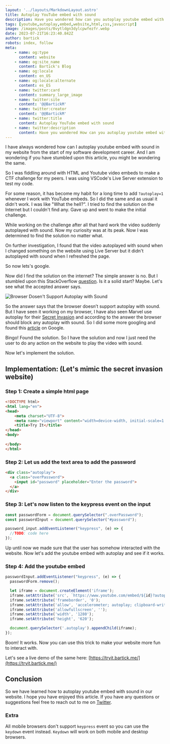 ```yaml
---
layout: '../layouts/MarkdownLayout.astro'
title: Autoplay YouTube embed with sound
description: Have you wondered how can you autoplay youtube embed with sound in your website? I have found a simple way to achieve the same.
tags: [youtube,autoplay,embed,website,html,css,javascript]
image: /images/posts/0vytldgn3dylcpwfezfr.webp
date: 2023-07-21T16:23:40.842Z
author: bartick
robots: index, follow
meta:
    - name: og:type
      content: website
    - name: og:site_name
      content: Bartick's Blog
    - name: og:locale
      content: en_US
    - name: og:locale:alternate
      content: es_ES
    - name: twitter:card
      content: summary_large_image
    - name: twitter:site
      content: '@@BartickM'
    - name: twitter:creator
      content: '@@BartickM'
    - name: twitter:title
      content: Autoplay YouTube embed with sound
    - name: twitter:description
      content: Have you wondered How can you autoplay youtube embed with sound in your website? I have found a simple way to achieve the same.
---
```


I have always wondered how can I autoplay youtube embed with sound in my website from the start of my software development career. And I am wondering if you have stumbled upon this article, you might be wondering the same. 

So I was fiddling around with HTML and Youtube video embeds to make a CTF challenge for my peers. I was using VSCode's Live Server extension to test my code. 

For some reason, it has become my habit for a long time to add `?autoplay=1` whenever I work with YouTube embeds. So I did the same and as usual it didn't work. I was like "What the hell?". I tried to find the solution on the Internet but I couldn't find any. Gave up and went to make the initial challenge. 

While working on the challenge after all that hard work the video suddenly autoplayed with sound. Now my curiosity was at its peak. Now I was determined to find the solution no matter what.

On further investigation, I found that the video autoplayed with sound when I changed something on the website using Live Server but it didn't autoplayed with sound when I refreshed the page.

So now lets's google.

Now did I find the solution on the internet? The simple answer is no. But I stumbled upon this StackOverflow [question](https://stackoverflow.com/questions/73651599/embed-youtube-video-doesnt-autoplay-with-audio). Is it a solid start? Maybe. Let's see what the accepted answer says.

![Browser Dosen't Support Autoplay with Sound](/images/posts/video-autoplay-stackoverflow.png)

So the answer says that the browser doesn’t support autoplay with sound. But I have seen it working on my browser, I have also seen Marvel use autoplay for their [Secret Invasion](https://www.theinvasionhasbegun.com/) and according to the answer the browser should block any autoplay with sound. So I did some more googling and found this [article](https://developers.google.com/web/updates/2017/09/autoplay-policy-changes) on Google.

Bingo! Found the solution. So I have the solution and now I just need the user to do any action on the website to play the video with sound.

Now let's implement the solution.

## Implementation: (Let's mimic the secret invasion website)

### Step 1: Create a simple html page

```html
<!DOCTYPE html>
<html lang="en">
<head>
    <meta charset="UTF-8">
    <meta name="viewport" content="width=device-width, initial-scale=1.0">
    <title>Try It</title>
</head>
<body>
    
</body>
</html>
```

### Step 2: Let us add the text area to add the password
  
```html
<div class="autoplay">
  <a class="overPassword">
    <input id="password" placeholder="Enter the password">
  </a>
</div>
```

### Step 3: Let's now listen to the keypress event on the input

```js
const passwordForm = document.querySelector(".overPassword");
const passwordInput = document.querySelector("#password");

password_input.addEventListener("keypress", (e) => {
  //TODO: code here
});
```

Up until now we made sure that the user has somehow interacted with the website. Now let's add the youtube embed with autoplay and see if it works.

### Step 4: Add the youtube embed

```js
passwordInput.addEventListener("keypress", (e) => {
  passwordForm.remove();

  let iframe = document.createElement('iframe');
  iframe.setAttribute('src', `https://www.youtube.com/embed/${id}?autoplay=1&rel=0&controls=0&showinfo=0`);
  iframe.setAttribute('frameborder', '0');
  iframe.setAttribute('allow', 'accelerometer; autoplay; clipboard-write; encrypted-media; gyroscope; picture-in-picture; web-share');
  iframe.setAttribute('allowfullscreen', '');
  iframe.setAttribute('width', '1280');
  iframe.setAttribute('height', '620');

  document.querySelector('.autoplay').appendChild(iframe);
});
```

Boom! It works. Now you can use this trick to make your website more fun to interact with. 

Let's see a live demo of the same here: [https://tryit.bartick.me/](https://tryit.bartick.me/)

## Conclusion

So we have learned how to autoplay youtube embed with sound in our website. I hope you have enjoyed this article. If you have any questions or suggestions feel free to reach out to me on [Twitter](https://twitter.com/BartickM).

### Extra
All mobile browsers don't support `keypress` event so you can use the `keydown` event instead. `Keydown` will work on both mobile and desktop browsers.
